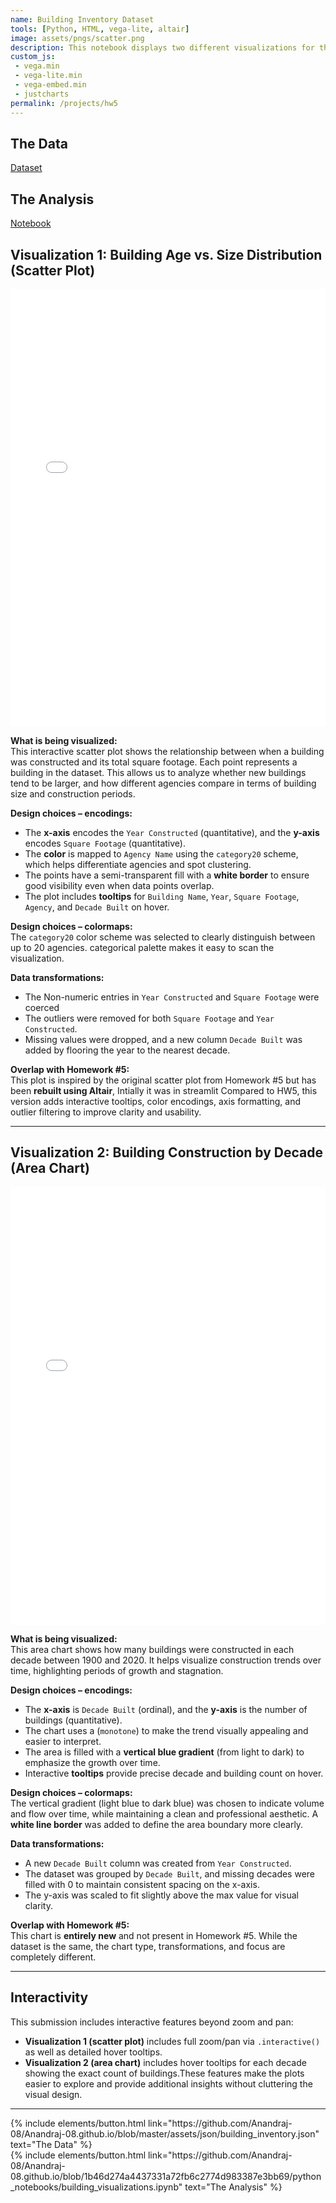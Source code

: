 ```yaml
---
name: Building Inventory Dataset
tools: [Python, HTML, vega-lite, altair]
image: assets/pngs/scatter.png
description: This notebook displays two different visualizations for the Building Inventory dataset.
custom_js:
 - vega.min
 - vega-lite.min
 - vega-embed.min
 - justcharts
permalink: /projects/hw5
---
```


## The Data  
[Dataset](https://raw.githubusercontent.com/UIUC-iSchool-DataViz/is445_data/main/building_inventory.csv)  

## The Analysis  
[Notebook](https://github.com/Anandraj-08/is445-building-viz/blob/main/building_visualizations.ipynb) 

##  Visualization 1: Building Age vs. Size Distribution (Scatter Plot)
<iframe src="/assets/plots/Chart_1.html" width="100%" height="700" style="border:none;"></iframe>

**What is being visualized:**  
This interactive scatter plot shows the relationship between when a building was constructed and its total square footage. Each point represents a building in the dataset. This allows us to analyze whether new buildings tend to be larger, and how different agencies compare in terms of building size and construction periods.

**Design choices – encodings:**  
- The **x-axis** encodes the `Year Constructed` (quantitative), and the **y-axis** encodes `Square Footage` (quantitative).
- The **color** is mapped to `Agency Name` using the `category20` scheme, which helps differentiate agencies and spot clustering.
- The points have a semi-transparent fill with a **white border** to ensure good visibility even when data points overlap.
- The plot includes **tooltips** for `Building Name`, `Year`, `Square Footage`, `Agency`, and `Decade Built` on hover.

**Design choices – colormaps:**  
The `category20` color scheme was selected to clearly distinguish between up to 20 agencies. categorical palette makes it easy to scan the visualization.

**Data transformations:**  
- The Non-numeric entries in `Year Constructed` and `Square Footage` were coerced 
- The outliers were removed for both `Square Footage` and `Year Constructed`.
- Missing values were dropped, and a new column `Decade Built` was added by flooring the year to the nearest decade.

**Overlap with Homework #5:**  
This plot is inspired by the original scatter plot from Homework #5 but has been **rebuilt using Altair**, Intially it was in streamlit Compared to HW5, this version adds interactive tooltips, color encodings, axis formatting, and outlier filtering to improve clarity and usability.

---

##  Visualization 2: Building Construction by Decade (Area Chart)
<iframe src="/assets/plots/Chart_2.html" width="100%" height="700" style="border:none;"></iframe>

**What is being visualized:**  
This area chart shows how many buildings were constructed in each decade between 1900 and 2020. It helps visualize construction trends over time, highlighting periods of growth and stagnation.

**Design choices – encodings:**  
- The **x-axis** is `Decade Built` (ordinal), and the **y-axis** is the number of buildings (quantitative).
- The chart uses a  (`monotone`) to make the trend visually appealing and easier to interpret.
- The area is filled with a **vertical blue gradient** (from light to dark) to emphasize the growth over time.
- Interactive **tooltips** provide precise decade and building count on hover.

**Design choices – colormaps:**  
The vertical gradient (light blue to dark blue) was chosen to indicate volume and flow over time, while maintaining a clean and professional aesthetic. A **white line border** was added to define the area boundary more clearly.

**Data transformations:**  
- A new `Decade Built` column was created from `Year Constructed`.
- The dataset was grouped by `Decade Built`, and missing decades were filled with 0 to maintain consistent spacing on the x-axis.
- The y-axis was scaled to fit slightly above the max value for visual clarity.

**Overlap with Homework #5:**  
This chart is **entirely new** and not present in Homework #5. While the dataset is the same, the chart type, transformations, and focus are completely different.

---

## Interactivity

This submission includes interactive features beyond zoom and pan:

- **Visualization 1 (scatter plot)** includes full zoom/pan via `.interactive()` as well as detailed hover tooltips.
- **Visualization 2 (area chart)** includes hover tooltips for each decade showing the exact count of buildings.These features make the plots easier to explore and provide additional insights without cluttering the visual design.

---

<div class="left">
{% include elements/button.html link="https://github.com/Anandraj-08/Anandraj-08.github.io/blob/master/assets/json/building_inventory.json" text="The Data" %}
</div>

<div class="right">
{% include elements/button.html link="https://github.com/Anandraj-08/Anandraj-08.github.io/blob/1b46d274a4437331a72fb6c2774d983387e3bb69/python_notebooks/building_visualizations.ipynb" text="The Analysis" %}
</div>
